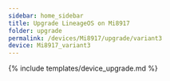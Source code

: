 ```yaml
---
sidebar: home_sidebar
title: Upgrade LineageOS on Mi8917
folder: upgrade
permalink: /devices/Mi8917/upgrade/variant3
device: Mi8917_variant3
---
```

{% include templates/device_upgrade.md %}

